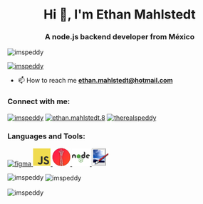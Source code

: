 <h1 align="center">Hi 👋, I'm Ethan Mahlstedt</h1>
<h3 align="center">A node.js backend developer from México</h3>

<p align="left"> <img src="https://komarev.com/ghpvc/?username=imspeddy&label=Profile%20views&color=0e75b6&style=for-the-badge" alt="imspeddy" /> </p>

<p align="left"> <a href="https://github.com/ryo-ma/github-profile-trophy"><img src="https://github-profile-trophy.vercel.app/?username=imspeddy&theme=discord&row=1&column=6&no-frame=true&no-bg=true" alt="imspeddy" /></a> </p>

- 📫 How to reach me **ethan.mahlstedt@hotmail.com**

<h3 align="left">Connect with me:</h3>
<p align="left">
<a href="https://twitter.com/imspeddy" target="blank"><img align="center" src="https://raw.githubusercontent.com/rahuldkjain/github-profile-readme-generator/master/src/images/icons/Social/twitter.svg" alt="imspeddy" height="30" width="40" /></a>
<a href="https://fb.com/ethan.mahlstedt.8" target="blank"><img align="center" src="https://raw.githubusercontent.com/rahuldkjain/github-profile-readme-generator/master/src/images/icons/Social/facebook.svg" alt="ethan.mahlstedt.8" height="30" width="40" /></a>
<a href="https://instagram.com/therealspeddy" target="blank"><img align="center" src="https://raw.githubusercontent.com/rahuldkjain/github-profile-readme-generator/master/src/images/icons/Social/instagram.svg" alt="therealspeddy" height="30" width="40" /></a>
</p>

<h3 align="left">Languages and Tools:</h3>
<p align="left"> <a href="https://www.figma.com/" target="_blank" rel="noreferrer"> <img src="https://www.vectorlogo.zone/logos/figma/figma-icon.svg" alt="figma" width="40" height="40"/> </a> <a href="https://developer.mozilla.org/en-US/docs/Web/JavaScript" target="_blank" rel="noreferrer"> <img src="https://raw.githubusercontent.com/devicons/devicon/master/icons/javascript/javascript-original.svg" alt="javascript" width="40" height="40"/> </a> <a href="https://github.com/NeedleOrg/NeedleDB" target="_blank" rel="noreferrer"> <img src="https://raw.githubusercontent.com/ImSpeddy/ImSpeddy/main/res/needledbround.png" alt="NeedleDB" width="40" height="40"/> </a> <a href="https://nodejs.org" target="_blank" rel="noreferrer"> <img src="https://raw.githubusercontent.com/devicons/devicon/master/icons/nodejs/nodejs-original-wordmark.svg" alt="nodejs" width="40" height="40"/> </a> <a href="https://www.getpaint.net/" target="_blank" rel="noreferrer"> <img src="https://raw.githubusercontent.com/ImSpeddy/ImSpeddy/main/res/pdn.png" alt="paint.net" width="40" height="40"/> </a></p>

<p><img align="left" src="https://github-readme-stats.vercel.app/api/top-langs?username=imspeddy&show_icons=true&locale=en&layout=compact&theme=radical" alt="imspeddy" /></p>
<p>&nbsp;<img align="center" src="https://github-readme-stats.vercel.app/api?username=imspeddy&show_icons=true&locale=en&theme=radical" alt="imspeddy" /></p>
<p><img align="center" src="https://github-readme-streak-stats.herokuapp.com/?user=imspeddy&theme=radical" alt="imspeddy" /></p>
